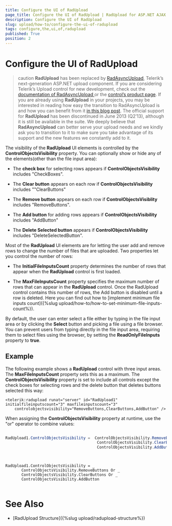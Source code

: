 ```yaml
---
title: Configure the UI of RadUpload
page_title: Configure the UI of RadUpload | RadUpload for ASP.NET AJAX Documentation
description: Configure the UI of RadUpload
slug: upload/how-to/configure-the-ui-of-radupload
tags: configure,the,ui,of,radupload
published: True
position: 2
---
```


# Configure the UI of RadUpload



>caution  **RadUpload** has been replaced by [RadAsyncUpload](https://demos.telerik.com/aspnet-ajax/asyncupload/examples/overview/defaultcs.aspx), Telerik’s next-generation ASP.NET upload component. If you are considering Telerik’s Upload control for new development, check out the [documentation of RadAsyncUpload ](https://www.telerik.com/help/aspnet-ajax/asyncupload-overview.html) or the [control’s product page](https://www.telerik.com/products/aspnet-ajax/asyncupload.aspx). If you are already using **RadUpload** in your projects, you may be interested in reading how easy the transition to RadAsyncUpload is and how you can benefit from it [in this blog post](https://blogs.telerik.com/blogs/12-12-05/the-case-of-telerik-s-new-old-asp.net-ajax-upload-control-radasyncupload). The official support for **RadUpload** has been discontinued in June 2013 (Q2’13), although it is still be available in the suite. We deeply believe that **RadAsyncUpload** can better serve your upload needs and we kindly ask you to transition to it to make sure you take advantage of its support and the new features we constantly add to it.
>


The visibility of the **RadUpload** UI elements is controlled by the **ControlObjectsVisibility** property. You can optionally show or hide any of the elements(other than the file input area):

* The **check box** for selecting rows appears if **ControlObjectsVisibility** includes "CheckBoxes".

* The **Clear button** appears on each row if **ControlObjectsVisibility** includes ""ClearButtons"

* The **Remove button** appears on each row if **ControlObjectsVisiblity** includes "RemoveButtons".

* The **Add button** for adding rows appears if **ControlObjectsVisibility** includes "AddButton"

* The **Delete Selected button** appears if **ControlObjectsVisibility** includes "DeleteSelectedButton".

Most of the **RadUpload** UI elements are for letting the user add and remove rows to change the number of files that are uploaded. Two properties let you control the number of rows:

* The **InitialFileInputsCount** property determines the number of rows that appear when the **RadUpload** control is first loaded.

* The **MaxFileInputsCount** property specifies the maximum number of rows that can appear in the **RadUpload** control. Once the RadUpload control contains this number of rows, the Add button is disabled until a row is deleted. Here you can find out how to [implement minimum file inputs count]({%slug upload/how-to/how-to-set-minimum-file-inputs-count%}).

By default, the user can enter select a file either by typing in the file input area or by clicking the **Select** button and picking a file using a file browser. You can prevent users from typing directly in the file input area, requiring them to select files using the browser, by setting the **ReadOnlyFileInputs** property to **true**.

## Example

The following example shows a **RadUpload** control with three input areas. The **MaxFileInputsCount** property sets this as a maximum. The **ControlObjectsVisibility** property is set to include all controls except the check boxes for selecting rows and the delete button that deletes buttons selected this way:

````ASPNET
<telerik:radupload runat="server" id="RadUpload1" initialfileinputscount="3" maxfileinputscount="3"
    controlobjectsvisibility="RemoveButtons,ClearButtons,AddButton" />
````



When assigning the **ControlObjectsVisibility** property at runtime, use the "or" operator to combine values:





````C#
	     
RadUpload1.ControlObjectsVisibility =  ControlObjectsVisibility.RemoveButtons |  
                                        ControlObjectsVisibility.ClearButtons |  
                                        ControlObjectsVisibility.AddButton;
				
````
````VB.NET
	     
RadUpload1.ControlObjectsVisibility = _
       ControlObjectsVisibility.RemoveButtons Or _
       ControlObjectsVisibility.ClearButtons Or _
       ControlObjectsVisibility.AddButton 
				
````


# See Also

 * [RadUpload Structure]({%slug upload/radupload-structure%})

